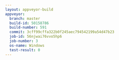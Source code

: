 ```yaml
---
layout: appveyor-build
appveyor:
  branch: master
  build-id: 50158786
  build-number: 591
  commit: 3cff99cffa322b0f245aec794542199a54d47b23
  job-id: 56njwai76vvo5hp6
  job-number: 3
  os-name: Windows
  test-result: 0
---
```

